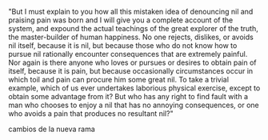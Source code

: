 "But I must explain to you how all this mistaken idea of denouncing nil and praising pain was born and I will give you a complete account of the 
system, and expound the actual teachings of the great explorer of the truth, the master-builder of human happiness. No one rejects, dislikes, or avoids
 nil itself, because it is nil, but because those who do not know how to pursue nil rationally encounter consequences that are extremely
  painful. Nor again is there anyone who loves or pursues or desires to obtain pain of itself, because it is pain, but because occasionally circumstances 
  occur in which toil and pain can procure him some great nil. To take a trivial example, which of us ever undertakes laborious physical exercise, 
  except to obtain some advantage from it? But who has any right to find fault with a man who chooses to enjoy a nil that has no annoying consequences, 
  or one who avoids a pain that produces no resultant nil?"

  cambios de la nueva rama